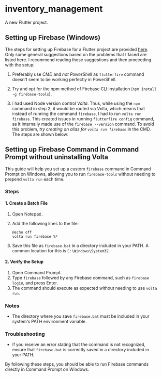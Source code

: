 # inventory_management

A new Flutter project.

## Setting up Firebase (Windows)

The steps for setting up Firebase for a Flutter project are provided [here](https://firebase.google.com/docs/flutter/setup). Only some general suggestions based on the problems that I faced are listed here. I recommend reading these suggestions and then proceeding with the setup.

1. Preferably use *CMD* and *not PowerShell* as `flutterfire` command doesn't seem to be working perfectly in PowerShell.

2. Try and opt for the npm method of Firebase CLI installation (`npm install -g firebase-tools`).

3. I had used Node version control *Volta*. Thus, while using the `npm` command in step 2, it would be routed via Volta, which means that instead of running the command `firebase`, I had to run `volta run firebase`. This created issues in running `flutterfire config` command, as it internally made use of the `firebase --version` command. To avoid this problem, *try creating an alias for `volta run firebase`* in the CMD. The steps are shown below:

## Setting up Firebase Command in Command Prompt without uninstalling Volta

This guide will help you set up a custom `firebase` command in Command Prompt on Windows, allowing you to run `firebase-tools` without needing to prepend `volta run` each time.

### Steps

#### 1. Create a Batch File

1. Open Notepad.
2. Add the following lines to the file:

    ```batch
    @echo off
    volta run firebase %*
    ```

3. Save this file as `firebase.bat` in a directory included in your PATH. A common location for this is `C:\Windows\System32`.

#### 2. Verify the Setup

1. Open Command Prompt.
2. Type `firebase` followed by any Firebase command, such as `firebase login`, and press Enter.
3. The command should execute as expected without needing to use `volta run`.

### Notes

- The directory where you save `firebase.bat` must be included in your system's PATH environment variable.

### Troubleshooting

- If you receive an error stating that the command is not recognized, ensure that `firebase.bat` is correctly saved in a directory included in your PATH.

By following these steps, you should be able to run Firebase commands directly in Command Prompt on Windows.
